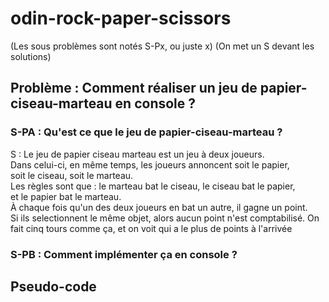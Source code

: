 # odin-rock-paper-scissors

(Les sous problèmes sont notés S-Px, ou juste x)
(On met un S devant les solutions)

## Problème : Comment réaliser un jeu de papier-ciseau-marteau en console ?

### S-PA : Qu'est ce que le jeu de papier-ciseau-marteau ?
S : 
Le jeu de papier ciseau marteau est un jeu à deux joueurs.  
Dans celui-ci, en même temps, les joueurs annoncent soit le papier,  
soit le ciseau, soit le marteau.  
Les règles sont que : le marteau bat le ciseau, le ciseau bat le papier,  
et le papier bat le marteau.  
À chaque fois qu'un des deux joueurs en bat un autre, il gagne un point.  
Si ils selectionnent le même objet, alors aucun point n'est comptabilisé.
On fait cinq tours comme ça, et on voit qui a le plus de points à l'arrivée


### S-PB : Comment implémenter ça en console ?



## Pseudo-code
